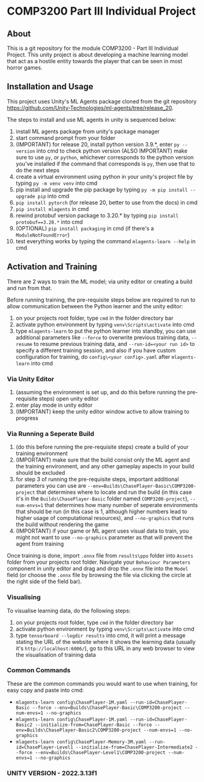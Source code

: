 # COMP3200 Part III Individual Project

## About

This is a git repository for the module COMP3200 - Part III Individual Project. This unity 
project is about developing a machine learning model that act as a hostile entity towards
the player that can be seen in most horror games.

## Installation and Usage

This project uses Unity's ML Agents package cloned from the git repository https://github.com/Unity-Technologies/ml-agents/tree/release_20.

The steps to install and use ML agents in unity is sequenced below:

1. install ML agents package from unity's package manager
2. start command prompt from your folder
3. (IMPORTANT) for release 20, install python version 3.9.*, enter `py --version` into cmd to check python version
(ALSO IMPORTANT) make sure to use `py`, or `python`, whichever corresponds to the python version you've installed
if the command that corresponds is `py`, then use that to do the next steps
4. create a virtual environment using python in your unity's project file by typing `py -m venv venv` into cmd
5. pip install and upgrade the pip package by typing `py -m pip install --upgrade pip` into cmd
6. `pip install pytorch` (for release 20, better to use from the docs) in cmd
7. `pip install mlagents` in cmd
8. rewind protobuf version package to 3.20.* by typing `pip install protobuf==3.20.*` into cmd
9. (OPTIONAL) `pip install packaging` in cmd (if there's a `ModuleNotFoundError`)
10. test everything works by typing the command `mlagents-learn --help` in cmd

## Activation and Training

There are 2 ways to train the ML model; via unity editor or creating a build and run from that.

Before running training, the pre-requisite steps below are required to run to allow communication between the Python learner and the unity editor:

1. on your projects root folder, type `cmd` in the folder directory bar
2. activate python environment by typing `venv\Scripts\activate` into cmd
3. type `mlagents-learn` to put the python learner into standby, you can use additional parameters like `--force` to overwrite previous training data, `--resume` to resume previous training data, and `--run-id=<your run id>` to specify a different training session, and also if you have custom configuration for training, do `config\<your config>.yaml` after `mlagents-learn` into cmd

### Via Unity Editor

1. (assuming the environment is set up, and do this before running the pre-requisite steps) open unity editor
2. enter play mode in unity editor
3. (IMPORTANT) keep the unity editor window active to allow training to progress

### Via Running a Seperate Build

1. (do this before running the pre-requisite steps) create a build of your training environment
2. (IMPORTANT) make sure that the build consist only the ML agent and the training environment, and any other gameplay aspects in your build should be excluded
3. for step 3 of running the pre-requisite steps, important additional parameters you can use are `--env=Builds\ChasePlayer-Basic\COMP3200-project` that determines where to locate and run the build (in this case it's in the `Builds\ChasePlayer-Basic` folder named `COMP3200-project`), `--num-envs=1` that determines how many number of seperate environments that should be run (in this case is 1, although higher numbers lead to higher usage of computational resources), and `--no-graphics` that runs the build without rendering the game
4. (IMPORTANT) if your game or ML agent uses visual data to train, you might not want to use `--no-graphics` parameter as that will prevent the agent from training

Once training is done, import `.onnx` file from `results\ppo` folder into `Assets` folder from your projects root folder.
Navigate your `Behaviour Parameters` component in unity editor and drag and drop the `.onnx` file into the `Model` field (or choose the `.onnx` file by browsing the file via clicking the circle at the right side of the field bar).

### Visualising

To visualise learning data, do the following steps:

1. on your projects root folder, type `cmd` in the folder directory bar
2. activate python environment by typing `venv\Scripts\activate` into cmd
3. type `tensorboard --logdir results` into cmd, it will print a message stating the URL of the website where it shows the learning data (usually it's `http://localhost:6006/`), go to this URL in any web browser to view the visualisation of training data

### Common Commands

These are the common commands you would want to use when training, for easy copy and paste into cmd:
- `mlagents-learn config\ChasePlayer-1M.yaml --run-id=ChasePlayer-Basic --force --env=Builds\ChasePlayer-Basic\COMP3200-project --num-envs=1 --no-graphics`
- `mlagents-learn config\ChasePlayer-1M.yaml --run-id=ChasePlayer-Basic2 --initialize-from=ChasePlayer-Basic --force --env=Builds\ChasePlayer-Basic2\COMP3200-project --num-envs=1 --no-graphics`
- `mlagents-learn config\ChasePlayer-Memory-3M.yaml --run-id=ChasePlayer-Level1 --initialize-from=ChasePlayer-Intermediate2 --force --env=Builds\ChasePlayer-Level1\COMP3200-project --num-envs=1 --no-graphics`

### UNITY VERSION - 2022.3.13f1

